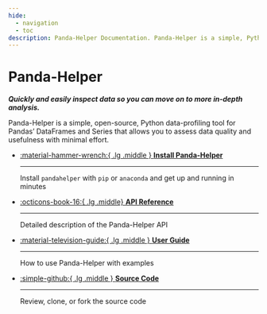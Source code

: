 ```yaml
---
hide:
  - navigation
  - toc
description: Panda-Helper Documentation. Panda-Helper is a simple, Python data-profiling tool for Pandas’ DataFrames and Series that allows you to assess data quality and usefulness with minimal effort.
---
```


# Panda-Helper
___Quickly and easily inspect data so you can move on to more in-depth analysis.___

Panda-Helper is a simple, open-source, Python data-profiling tool for Pandas’ DataFrames and Series
that allows you to assess data quality and usefulness with minimal effort.

<div class="grid cards" markdown>

-   [:material-hammer-wrench:{ .lg .middle } __Install Panda-Helper__](install.md)

    ---

    Install `pandahelper` with `pip` or `anaconda` and get up
    and running in minutes

-   [:octicons-book-16:{ .lg .middle} __API Reference__](api.md)

    ---

    Detailed description of the Panda-Helper API

-   [:material-television-guide:{ .lg .middle } __User Guide__](user_guide.md)

    ---

    How to use Panda-Helper with examples

-   [:simple-github:{ .lg .middle } __Source Code__](https://github.com/ray310/Panda-Helper)

    ---

    Review, clone, or fork the source code

</div>
